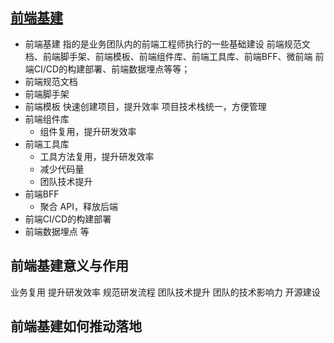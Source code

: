 ## [前端基建](https://juejin.cn/post/7144881028661723167)

- 前端基建 指的是业务团队内的前端工程师执行的一些基础建设 
  前端规范文档、前端脚手架、前端模板、前端组件库、前端工具库、前端BFF、微前端  前端CI/CD的构建部署、前端数据埋点等等；
- 前端规范文档
- 前端脚手架
- 前端模板
  快速创建项目，提升效率
  项目技术栈统一，方便管理 
- 前端组件库
   - 组件复用，提升研发效率
- 前端工具库
   - 工具方法复用，提升研发效率
   - 减少代码量
   - 团队技术提升
- 前端BFF
   - 聚合 API，释放后端
- 前端CI/CD的构建部署
- 前端数据埋点 等
## 前端基建意义与作用

业务复用
提升研发效率
规范研发流程
团队技术提升
团队的技术影响力
开源建设
## 前端基建如何推动落地
